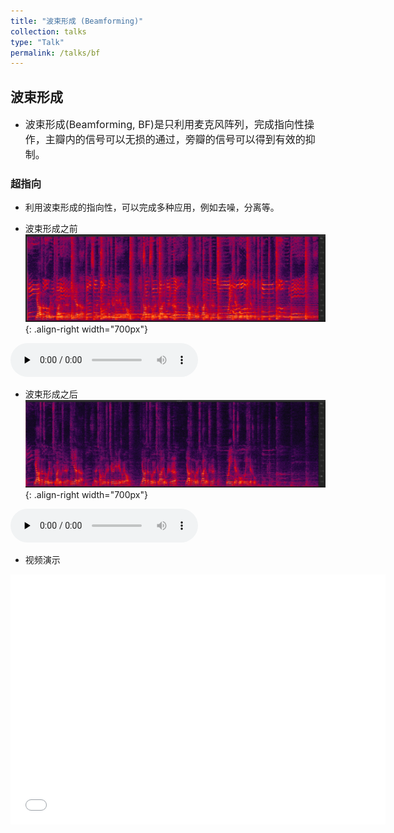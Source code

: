 ```yaml
---
title: "波束形成 (Beamforming)"
collection: talks
type: "Talk"
permalink: /talks/bf
---
```


##  波束形成 
- <font size=3> 波束形成(Beamforming, BF)是只利用麦克风阵列，完成指向性操作，主瓣内的信号可以无损的通过，旁瓣的信号可以得到有效的抑制。</font>  



###  超指向
- 利用波束形成的指向性，可以完成多种应用，例如去噪，分离等。
  
 
- 波束形成之前
![AEC before](/images/bfbefore.png){: .align-right  width="700px"}

​<audio id="audio" controls="" preload="none">
      <source id="wav" src="../files/bfbefore.wav">{: .align-center}
 

- 波束形成之后
![AEC before](/images/bfafter.png){: .align-right  width="700px"}

​<audio id="audio" controls="" preload="none">
      <source id="wav" src="../files/bfafter.wav">{: .align-center}

- 视频演示
<iframe 
src="//player.bilibili.com/player.html?isOutside=true&aid=383449809&bvid=BV1zZ4y117HS&cid=583919755&p=1"
scrolling="no" 
width="600px" height="400px" 
border="0" frameborder="no" framespacing="0" allowfullscreen="true"> 
</iframe>
